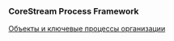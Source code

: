 ### CoreStream Process Framework 
[Объекты и ключевые процессы организации](https://vc.ru/id1412386/1951507-klyuchevye-processy-organizatsii-s-corestream-i-apqc)
